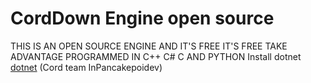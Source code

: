 # CordDown Engine open source
THIS IS AN OPEN SOURCE ENGINE
AND IT'S FREE
IT'S FREE TAKE ADVANTAGE PROGRAMMED IN C++ C# C AND PYTHON
Install dotnet [dotnet](https://dotnet.microsoft.com/es-es/download/dotnet/thank-you/sdk-8.0.415-windows-x64-installer)
(Cord team InPancakepoidev)
